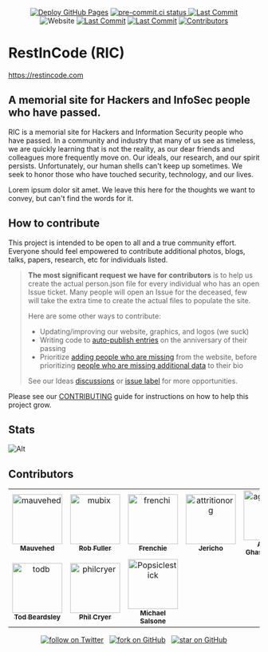 <p align="center">
  <p align="center">
    <a href="https://github.com/restincode/restincode/actions/workflows/pages/pages-build-deployment"><img alt="Deploy GitHub Pages" src="https://img.shields.io/github/deployments/restincode/restincode/github-pages?style=flat&logoColor=turquoise&label=latest%20deploy"></a>
    <a href ="https://results.pre-commit.ci/latest/github/restincode/restincode/main"><img alt="pre-commit.ci status" src="https://results.pre-commit.ci/badge/github/restincode/restincode/main.svg">
    <a href="https://github.com/restincode/restincode/commits/main"><img alt="Last Commit" src="https://img.shields.io/github/last-commit/restincode/restincode?style=flat&logoColor=turquoise"></a>
    <br>
    <img alt="Website" src="https://img.shields.io/website?url=https%3A%2F%2Frestincode.com&style=flat&logoColor=turquoise&label=restincode.com">
    <a href="https://github.com/restincode/restincode/issues"><img alt="Last Commit" src="https://img.shields.io/github/issues-raw/restincode/restincode?style=flat&logoColor=turquoise"></a>
    <a href="https://github.com/restincode/restincode/pulls"><img alt="Last Commit" src="https://img.shields.io/github/issues-pr-raw/restincode/restincode?style=flat&logoColor=turquoise"></a>
    <a href="https://github.com/restincode/restincode/graphs/contributors"><img alt="Contributors" src="https://img.shields.io/github/contributors/restincode/restincode?style=flat&logoColor=turquoise"/></a>
  </p>
</p>

# RestInCode (RIC)

https://restincode.com

## A memorial site for Hackers and InfoSec people who have passed.

RIC is a memorial site for Hackers and Information Security people who have passed. In a community and industry that many of us see as timeless, we are quickly learning that is not the reality, as our dear friends and colleagues more frequently move on. Our ideals, our research, and our spirit persists. Unfortunately, our human shells can't keep up sometimes. We seek to honor those who have touched security, technology, and our lives.

Lorem ipsum dolor sit amet. We leave this here for the thoughts we want to convey, but can't find the words for it.

## How to contribute

This project is intended to be open to all and a true community effort. Everyone should feel empowered to contribute additional photos, blogs, talks, papers, research, etc for individuals listed.

> **The most significant request we have for contributors** is to help us create the actual person.json file for every individual who has an open Issue ticket. Many people will open an Issue for the deceased, few will take the extra time to create the actual files to populate the site.
>
> Here are some other ways to contribute:
>
> - Updating/improving our website, graphics, and logos (we suck)
> - Writing code to [auto-publish entries](#174) on the anniversary of their passing
> - Prioritize [adding people who are missing](https://github.com/restincode/restincode/issues?q=is%3Aissue+is%3Aopen+sort%3Acreated-asc+label%3A%22Add+Person%22) from the website, before prioritizing [people who are missing additional data](https://github.com/restincode/restincode/issues?q=is%3Aissue+is%3Aopen+sort%3Acreated-asc+label%3A%22Add+Data%22+label%3A%22Person+Added%22) to their bio
>
> See our Ideas [discussions](https://github.com/restincode/restincode/discussions/categories/ideas?discussions_q=category%3AIdeas+) or [issue label](https://github.com/restincode/restincode/issues?q=is%3Aopen+is%3Aissue+label%3AIdeas) for more opportunities.

Please see our [CONTRIBUTING](https://github.com/restincode/restincode/blob/main/CONTRIBUTING.md) guide for instructions on how to help this project grow.

## Stats

![Alt](https://repobeats.axiom.co/api/embed/0fcddc45e1f666ef3ff221d43648b1e5e2337f5c.svg "Repobeats analytics image")

## Contributors

<!-- readme: collaborators,contributors -start -->
<table>
	<tbody>
		<tr>
            <td align="center">
                <a href="https://github.com/mauvehed">
                    <img src="https://avatars.githubusercontent.com/u/141381?v=4" width="100;" alt="mauvehed"/>
                    <br />
                    <sub><b>Mauvehed</b></sub>
                </a>
            </td>
            <td align="center">
                <a href="https://github.com/mubix">
                    <img src="https://avatars.githubusercontent.com/u/679319?v=4" width="100;" alt="mubix"/>
                    <br />
                    <sub><b>Rob Fuller</b></sub>
                </a>
            </td>
            <td align="center">
                <a href="https://github.com/frenchi">
                    <img src="https://avatars.githubusercontent.com/u/1568199?v=4" width="100;" alt="frenchi"/>
                    <br />
                    <sub><b>Frenchie</b></sub>
                </a>
            </td>
            <td align="center">
                <a href="https://github.com/attritionorg">
                    <img src="https://avatars.githubusercontent.com/u/3095424?v=4" width="100;" alt="attritionorg"/>
                    <br />
                    <sub><b>Jericho</b></sub>
                </a>
            </td>
            <td align="center">
                <a href="https://github.com/aghassemlouei">
                    <img src="https://avatars.githubusercontent.com/u/23314594?v=4" width="100;" alt="aghassemlouei"/>
                    <br />
                    <sub><b>Alijohn Ghassemlouei</b></sub>
                </a>
            </td>
            <td align="center">
                <a href="https://github.com/7etsuo">
                    <img src="https://avatars.githubusercontent.com/u/90065760?v=4" width="100;" alt="7etsuo"/>
                    <br />
                    <sub><b>Tetsuo</b></sub>
                </a>
            </td>
		</tr>
		<tr>
            <td align="center">
                <a href="https://github.com/todb">
                    <img src="https://avatars.githubusercontent.com/u/24144?v=4" width="100;" alt="todb"/>
                    <br />
                    <sub><b>Tod Beardsley</b></sub>
                </a>
            </td>
            <td align="center">
                <a href="https://github.com/philcryer">
                    <img src="https://avatars.githubusercontent.com/u/43070?v=4" width="100;" alt="philcryer"/>
                    <br />
                    <sub><b>Phil Cryer</b></sub>
                </a>
            </td>
            <td align="center">
                <a href="https://github.com/Popsiclestick">
                    <img src="https://avatars.githubusercontent.com/u/5554398?v=4" width="100;" alt="Popsiclestick"/>
                    <br />
                    <sub><b>Michael Salsone</b></sub>
                </a>
            </td>
		</tr>
	<tbody>
</table>
<!-- readme: collaborators,contributors -end -->

<p align="center">
  <p align="center">
    <a href="https://twitter.com/intent/follow?screen_name=restincode"><img src="https://img.shields.io/twitter/follow/restincode?style=social&logo=twitter" alt="follow on Twitter"></a> &nbsp;
    <a href="https://github.com/restincode/restincode/fork"><img src="https://img.shields.io/github/forks/restincode/restincode?label=Fork&style=social" alt="fork on GitHub"></a> &nbsp;
    <a href="https://github.com/restincode/restincode"><img src="https://img.shields.io/github/stars/restincode/restincode?style=social" alt="star on GitHub"></a>
  </p>
</p>
